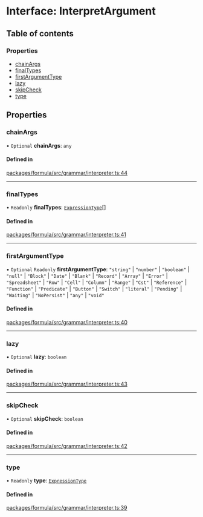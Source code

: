 # Interface: InterpretArgument

## Table of contents

### Properties

- [chainArgs](InterpretArgument.md#chainargs)
- [finalTypes](InterpretArgument.md#finaltypes)
- [firstArgumentType](InterpretArgument.md#firstargumenttype)
- [lazy](InterpretArgument.md#lazy)
- [skipCheck](InterpretArgument.md#skipcheck)
- [type](InterpretArgument.md#type)

## Properties

### <a id="chainargs" name="chainargs"></a> chainArgs

• `Optional` **chainArgs**: `any`

#### Defined in

[packages/formula/src/grammar/interpreter.ts:44](https://github.com/mashcard/mashcard/blob/main/packages/formula/src/grammar/interpreter.ts#L44)

___

### <a id="finaltypes" name="finaltypes"></a> finalTypes

• `Readonly` **finalTypes**: [`ExpressionType`](../README.md#expressiontype)[]

#### Defined in

[packages/formula/src/grammar/interpreter.ts:41](https://github.com/mashcard/mashcard/blob/main/packages/formula/src/grammar/interpreter.ts#L41)

___

### <a id="firstargumenttype" name="firstargumenttype"></a> firstArgumentType

• `Optional` `Readonly` **firstArgumentType**: ``"string"`` \| ``"number"`` \| ``"boolean"`` \| ``"null"`` \| ``"Block"`` \| ``"Date"`` \| ``"Blank"`` \| ``"Record"`` \| ``"Array"`` \| ``"Error"`` \| ``"Spreadsheet"`` \| ``"Row"`` \| ``"Cell"`` \| ``"Column"`` \| ``"Range"`` \| ``"Cst"`` \| ``"Reference"`` \| ``"Function"`` \| ``"Predicate"`` \| ``"Button"`` \| ``"Switch"`` \| ``"literal"`` \| ``"Pending"`` \| ``"Waiting"`` \| ``"NoPersist"`` \| ``"any"`` \| ``"void"``

#### Defined in

[packages/formula/src/grammar/interpreter.ts:40](https://github.com/mashcard/mashcard/blob/main/packages/formula/src/grammar/interpreter.ts#L40)

___

### <a id="lazy" name="lazy"></a> lazy

• `Optional` **lazy**: `boolean`

#### Defined in

[packages/formula/src/grammar/interpreter.ts:43](https://github.com/mashcard/mashcard/blob/main/packages/formula/src/grammar/interpreter.ts#L43)

___

### <a id="skipcheck" name="skipcheck"></a> skipCheck

• `Optional` **skipCheck**: `boolean`

#### Defined in

[packages/formula/src/grammar/interpreter.ts:42](https://github.com/mashcard/mashcard/blob/main/packages/formula/src/grammar/interpreter.ts#L42)

___

### <a id="type" name="type"></a> type

• `Readonly` **type**: [`ExpressionType`](../README.md#expressiontype)

#### Defined in

[packages/formula/src/grammar/interpreter.ts:39](https://github.com/mashcard/mashcard/blob/main/packages/formula/src/grammar/interpreter.ts#L39)
